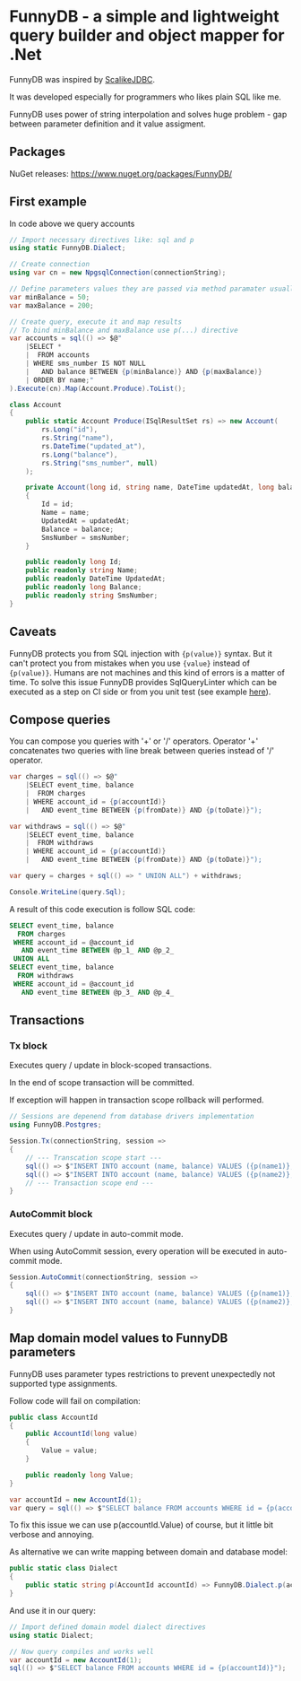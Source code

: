 FunnyDB - a simple and lightweight query builder and object mapper for .Net
===========================================================================

FunnyDB was inspired by [ScalikeJDBC](http://scalikejdbc.org/).

It was developed especially for programmers who likes plain SQL like me.

FunnyDB uses power of string interpolation and solves huge problem - 
gap between parameter definition and it value assigment.

Packages
--------

NuGet releases: https://www.nuget.org/packages/FunnyDB/

First example
-------------

In code above we query accounts  

```csharp
// Import necessary directives like: sql and p
using static FunnyDB.Dialect;

// Create connection
using var cn = new NpgsqlConnection(connectionString);

// Define parameters values they are passed via method paramater usually
var minBalance = 50;
var maxBalance = 200;

// Create query, execute it and map results
// To bind minBalance and maxBalance use p(...) directive
var accounts = sql(() => $@"
    |SELECT * 
    |  FROM accounts
    | WHERE sms_number IS NOT NULL
    |   AND balance BETWEEN {p(minBalance)} AND {p(maxBalance)} 
    | ORDER BY name;"
).Execute(cn).Map(Account.Produce).ToList();

class Account
{
    public static Account Produce(ISqlResultSet rs) => new Account(
        rs.Long("id"),
        rs.String("name"),
        rs.DateTime("updated_at"),
        rs.Long("balance"),
        rs.String("sms_number", null)
    );

    private Account(long id, string name, DateTime updatedAt, long balance, string smsNumber)
    {
        Id = id;
        Name = name;
        UpdatedAt = updatedAt;
        Balance = balance;
        SmsNumber = smsNumber;
    }

    public readonly long Id;
    public readonly string Name;
    public readonly DateTime UpdatedAt;
    public readonly long Balance;
    public readonly string SmsNumber;
}
```

Caveats
-------

FunnyDB protects you from SQL injection with `{p(value)}` syntax. But it can't protect you 
from mistakes when you use `{value}` instead of `{p(value)}`. Humans are not machines and 
this kind of errors is a matter of time. To solve this issue FunnyDB provides SqlQueryLinter
which can be executed as a step on CI side or from you unit test (see example [here](FunnyDB.Test/SqlLinterTests.cs)).  


Compose queries
---------------

You can compose you queries with '+' or '/' operators. 
Operator '+' concatenates two queries with line break between queries instead of '/' operator. 

```csharp
var charges = sql(() => $@"
    |SELECT event_time, balance
    |  FROM charges
    | WHERE account_id = {p(accountId)}
    |   AND event_time BETWEEN {p(fromDate)} AND {p(toDate)}");

var withdraws = sql(() => $@"
    |SELECT event_time, balance
    |  FROM withdraws
    | WHERE account_id = {p(accountId)}
    |   AND event_time BETWEEN {p(fromDate)} AND {p(toDate)}");

var query = charges + sql(() => " UNION ALL") + withdraws;

Console.WriteLine(query.Sql);
```

A result of this code execution is follow SQL code:

```sql
SELECT event_time, balance
  FROM charges
 WHERE account_id = @account_id
   AND event_time BETWEEN @p_1_ AND @p_2_
 UNION ALL
SELECT event_time, balance
  FROM withdraws
 WHERE account_id = @account_id
   AND event_time BETWEEN @p_3_ AND @p_4_
```

Transactions
------------

### Tx block 

Executes query / update in block-scoped transactions.

In the end of scope transaction will be committed.

If exception will happen in transaction scope rollback will performed. 

```csharp
// Sessions are depenend from database drivers implementation
using FunnyDB.Postgres;

Session.Tx(connectionString, session =>
{
    // --- Transcation scope start ---
    sql(() => $"INSERT INTO account (name, balance) VALUES ({p(name1)}, {p(balance1)}, null)".ExecuteNonQuery(session);
    sql(() => $"INSERT INTO account (name, balance) VALUES ({p(name2)}, {p(balance2)}, null)".ExecuteNonQuery(session);
    // --- Transaction scope end ---
}
```

### AutoCommit block

Executes query / update in auto-commit mode.

When using AutoCommit session, every operation will be executed in auto-commit mode.

```csharp
Session.AutoCommit(connectionString, session =>
{
    sql(() => $"INSERT INTO account (name, balance) VALUES ({p(name1)}, {p(balance1)}, null)".ExecuteNonQuery(session); // auto-commit
    sql(() => $"INSERT INTO account (name, balance) VALUES ({p(name2)}, {p(balance2)}, null)".ExecuteNonQuery(session); // auto-commit
}
```

Map domain model values to FunnyDB parameters
---------------------------------------------

FunnyDB uses parameter types restrictions to prevent unexpectedly not supported type assignments.

Follow code will fail on compilation:

```csharp
public class AccountId
{
    public AccountId(long value)
    {
        Value = value;
    }

    public readonly long Value;
}

var accountId = new AccountId(1);
var query = sql(() => $"SELECT balance FROM accounts WHERE id = {p(accountId)}");
```

To fix this issue we can use p(accountId.Value) of course, but it little bit verbose and annoying.

As alternative we can write mapping between domain and database model:

```csharp
public static class Dialect
{
    public static string p(AccountId accountId) => FunnyDB.Dialect.p(accountId.Value);
}
```

And use it in our query:
```csharp
// Import defined domain model dialect directives
using static Dialect;

// Now query compiles and works well
var accountId = new AccountId(1);
sql(() => $"SELECT balance FROM accounts WHERE id = {p(accountId)}");
```
